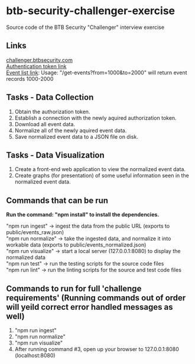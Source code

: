 # btb-security-challenger-exercise
Source code of the BTB Security "Challenger" interview exercise

## Links
[challenger.btbsecurity.com](https://challenger.btbsecurity.com/)<br />
[Authentication token link](https://challenger.btbsecurity.com/auth)<br />
[Event list link](https://challenger.btbsecurity.com/get-events): Usage: "/get-events?from=1000&to=2000" will return event records 1000-2000

## Tasks - Data Collection
1. Obtain the authorization token.
2. Establish a connection with the newly aquired authorization token.
3. Download all event data.
4. Normalize all of the newly aquired event data.
5. Save normalized event data to a JSON file on disk.

## Tasks - Data Visualization
1. Create a front-end web application to view the normalized event data.
2. Create graphs (for presentation) of some useful information seen in the normalized event data.

## Commands that can be run
**Run the command: "npm install" to install the dependencies.**

"npm run ingest" -> ingest the data from the public URL (exports to public/events_raw.json)<br />
"npm run normalize" -> take the ingested data, and normalize it into workable data (exports to public/events_normalized.json)<br />
"npm run visualize" -> start a local server (127.0.0.1:8080) to display the normalized data<br />
"npm run test" -> run the testing scripts for the source code files<br />
"npm run lint" -> run the linting scripts for the source and test code files<br />

## Commands to run for full 'challenge requirements' (Running commands out of order will yeild correct error handled messages as well)
1. "npm run ingest"
2. "npm run normalize"
3. "npm run visualize"
4. After running command #3, open up your browser to 127.0.0.1:8080 (localhost:8080)